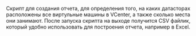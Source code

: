Скрипт для создания отчета, для определения того, на каких датасторах расположены все виртульные машины в VCenter, а также сколько места они занимают. После запуска скрипта на выходе получится CSV файлик, который удобно использовать для построения отчета, например в Excel.
